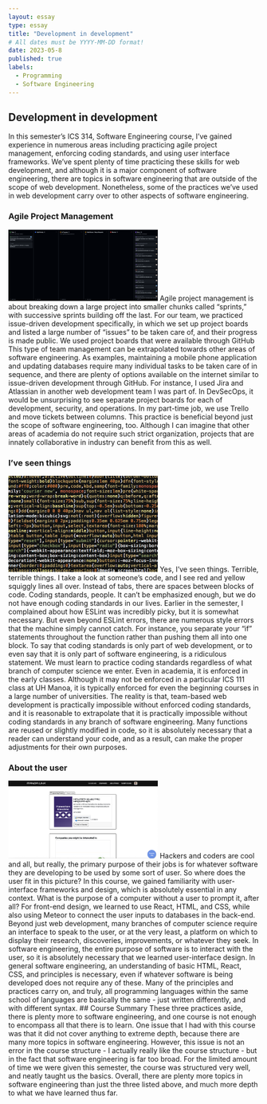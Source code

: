 ```yaml
---
layout: essay
type: essay
title: "Development in development"
# All dates must be YYYY-MM-DD format!
date: 2023-05-8
published: true
labels:
  - Programming
  - Software Engineering
---
```


## Development in development
In this semester’s ICS 314, Software Engineering course, I’ve gained experience in numerous areas including practicing agile project management, enforcing coding standards, and using user interface frameworks. 
We’ve spent plenty of time practicing these skills for web development, and although it is a major component of software engineering, there are topics in software engineering that are outside of the scope of web development. Nonetheless, some of the practices we’ve used in web development carry over to other aspects of software engineering.
### Agile Project Management
<img width="300px" class="rounded float-start pe-4" src="../img/Agile.png">
Agile project management is about breaking down a large project into smaller chunks called “sprints,” with successive sprints building off the last. For our team, we practiced issue-driven development specifically, in which we set up project boards and listed a large number of “issues” to be taken care of, and their progress is made public. We used project boards that were available through GitHub
This type of team management can be extrapolated towards other areas of software engineering. As examples, maintaining a mobile phone application and updating databases require many individual tasks to be taken care of in sequence, and there are plenty of options available on the internet similar to issue-driven development through GitHub. For instance, I used Jira and Atlassian in another web development team I was part of. In DevSecOps, it would be unsurprising to see separate project boards for each of development, security, and operations. In my part-time job, we use Trello and move tickets between columns.
This practice is beneficial beyond just the scope of software engineering, too. Although I can imagine that other areas of academia do not require such strict organization, projects that are innately collaborative in industry can benefit from this as well.

### I’ve seen things
<img width="300px" class="rounded float-start pe-4" src="../img/BadCodingStandard.png">
Yes, I’ve seen things. Terrible, terrible things. I take a look at someone’s code, and I see red and yellow squiggly lines all over. Instead of tabs, there are spaces between blocks of code. 
	Coding standards, people. It can’t be emphasized enough, but we do not have enough coding standards in our lives. Earlier in the semester, I complained about how ESLint was incredibly picky, but it is somewhat necessary. But even beyond ESLint errors, there are numerous style errors that the machine simply cannot catch. For instance, you separate your “if” statements throughout the function rather than pushing them all into one block. 
	To say that coding standards is only part of web development, or to even say that it is only part of software engineering, is a ridiculous statement. We must learn to practice coding standards regardless of what branch of computer science we enter. Even in academia, it is enforced in the early classes. Although it may not be enforced in a particular ICS 111 class at UH Manoa, it is typically enforced for even the beginning courses in a large number of universities. 
	The reality is that, team-based web development is practically impossible without enforced coding standards, and it is reasonable to extrapolate that it is practically impossible without coding standards in any branch of software engineering. Many functions are reused or slightly modified in code, so it is absolutely necessary that a reader can understand your code, and as a result, can make the proper adjustments for their own purposes.
	
### About the user
<img width="300px" class="rounded float-start pe-4" src="../img/UI.png">
Hackers and coders are cool and all, but really, the primary purpose of their jobs is for whatever software they are developing to be used by some sort of user. So where does the user fit in this picture?
	In this course, we gained familiarity with user-interface frameworks and design, which is absolutely essential in any context. What is the purpose of a computer without a user to prompt it, after all? 
	For front-end design, we learned to use React, HTML, and CSS, while also using Meteor to connect the user inputs to databases in the back-end. Beyond just web development, many branches of computer science require an interface to speak to the user, or at the very least, a platform on which to display their research, discoveries, improvements, or whatever they seek. In software engineering, the entire purpose of software is to interact with the user, so it is absolutely necessary that we learned user-interface design. 
	In general software engineering, an understanding of basic HTML, React, CSS, and principles is necessary, even if whatever software is being developed does not require any of these. Many of the principles and practices carry on, and truly, all programming languages within the same school of languages are basically the same - just written differently, and with different syntax.
## Course Summary
These three practices aside, there is plenty more to software engineering, and one course is not enough to encompass all that there is to learn. One issue that I had with this course was that it did not cover anything to extreme depth, because there are many more topics in software engineering. However, this issue is not an error in the course structure - I actually really like the course structure - but in the fact that software engineering is far too broad. For the limited amount of time we were given this semester, the course was structured very well, and neatly taught us the basics. 
	Overall, there are plenty more topics in software engineering than just the three listed above, and much more depth to what we have learned thus far.


